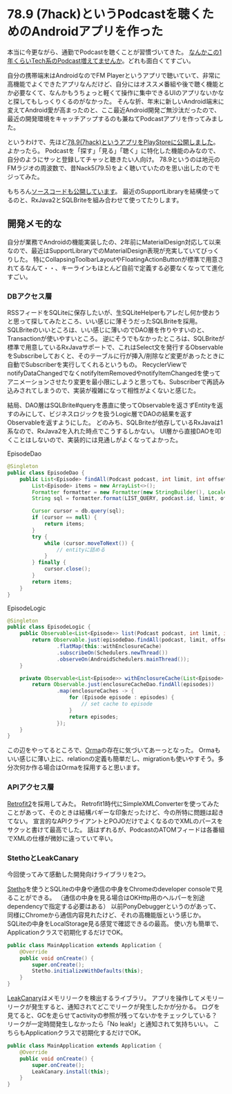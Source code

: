# 78.9 (7hack)というPodcastを聴くためのAndroidアプリを作った

本当に今更ながら、通勤でPodcastを聴くことが習慣づいてきた。
[なんかこの1年くらいTech系のPodcast増えてませんか](http://qiita.com/suginoy/items/dada11eef775b883320f)。どれも面白くてすごい。

自分の携帯端末はAndroidなのでFM Playerというアプリで聴いていて、非常に高機能でよくできたアプリなんだけど、自分にはオススメ番組や後で聴く機能とか必要なくて、なんかもうちょっと軽くて操作に集中できるUIのアプリないかなと探してもしっくりくるのがなかった。
そんな折、年末に新しいAndroid端末に変えてAndroid愛が高まったのと、ここ最近Android開発ご無沙汰だったので、最近の開発環境をキャッチアップするのも兼ねてPodcastアプリを作ってみました。

というわけで、先ほど[78.9(7hack)というアプリをPlayStoreに公開しました](https://play.google.com/store/apps/details?id=io.github.waka.sevenhack)。よかったら。
Podcastを「探す」「見る」「聴く」に特化した機能のみなので、自分のようにサッと登録してチャッと聴きたい人向け。
78.9というのは地元のFMラジオの周波数で、昔Nack5(79.5)をよく聴いていたのを思い出したのでモジってみた。

もちろん[ソースコードも公開しています](https://github.com/waka/SevenHack)。
最近のSupportLibraryを結構使ってるのと、RxJava2とSQLBriteを組み合わせて使ってたりします。

## 開発メモ的な

自分が業務でAndroidの機能実装したの、2年前にMaterialDesign対応して以来なので、最近はSupportLibraryでのMaterialDesign表現が充実していてびっくりした。
特にCollapsingToolbarLayoutやFloatingActionButtonが標準で用意されてるなんて・・、キーラインもほとんど自前で定義する必要なくなってて進化すごい。

### DBアクセス層

RSSフィードをSQLiteに保存したいが、生SQLiteHelperもアレだし何か使おうと思って探してみたところ、いい感じに薄そうだったSQLBriteを採用。
SQLBriteのいいところは、いい感じに薄いのでDAO層を作りやすいのと、Transactionが使いやすいところ。
逆にそうでもなかったところは、SQLBriteが標準で用意しているRxJavaサポートで、これはSelect文を発行するObservableをSubscribeしておくと、そのテーブルに行が挿入/削除など変更があったときに自動でSubscriberを実行してくれるというもの。
RecyclerViewでnotifyDataChangedでなくnotifyItemRemovedやnotifyItemChangedを使ってアニメーションさせたり変更を最小限にしようと思っても、Subscriberで再読み込みされてしまうので、実装が複雑になって相性がよくないと感じた。

結局、DAO層はSQLBrite#queryを愚直に使ってObservableを返さずEntityを返すのみにして、ビジネスロジックを扱うLogic層でDAOの結果を返すObservableを返すようにした。
どのみち、SQLBriteが依存しているRxJavaは1系なので、RxJava2を入れた時点でこうするしかない。
UI層から直接DAOを叩くことはしないので、実装的には見通しがよくなってよかった。

EpisodeDao

```java
@Singleton
public class EpisodeDao {
    public List<Episode> findAll(Podcast podcast, int limit, int offset) {
        List<Episode> items = new ArrayList<>();
        Formatter formatter = new Formatter(new StringBuilder(), Locale.JAPANESE);
        String sql = formatter.format(LIST_QUERY, podcast.id, limit, offset).toString();

        Cursor cursor = db.query(sql);
        if (cursor == null) {
            return items;
        }
        try {
            while (cursor.moveToNext()) {
                // entityに詰める
            }
        } finally {
            cursor.close();
        }
        return items;
    }
}
```

EpisodeLogic

```java
@Singleton
public class EpisodeLogic {
    public Observable<List<Episode>> list(Podcast podcast, int limit, int offset) {
        return Observable.just(episodeDao.findAll(podcast, limit, offset))
                .flatMap(this::withEnclosureCache)
                .subscribeOn(Schedulers.newThread())
                .observeOn(AndroidSchedulers.mainThread());
    }

    private Observable<List<Episode>> withEnclosureCache(List<Episode> episodes) {
        return Observable.just(enclosureCacheDao.findAll(episodes))
                .map(enclosureCaches -> {
                    for (Episode episode : episodes) {
                        // set cache to episode
                    }
                    return episodes;
                });
    }
}
```

この辺をやってるところで、[Orma](https://github.com/gfx/Android-Orma)の存在に気づいてあーっとなった。
Ormaもいい感じに薄い上に、relationの定義も簡単だし、migrationも使いやすそう。多分次何か作る場合はOrmaを採用すると思います。

### APIアクセス層

[Retrofit2](https://github.com/square/retrofit)を採用してみた。
Retrofit1時代にSimpleXMLConverterを使ってみたことがあって、そのときは結構バギーな印象だったけど、今の所特に問題は起きてない。
宣言的なAPIクライアントとPOJOだけでよくなるのでXMLのパースをサクッと書けて最高でした。
話はずれるが、PodcastのATOMフィードは各番組でXMLの仕様が微妙に違っていて辛い。

### StethoとLeakCanary

今回使ってみて感動した開発向けライブラリを2つ。

[Stetho](http://facebook.github.io/stetho/)を使うとSQLiteの中身や通信の中身をChromeのdeveloper consoleで見ることができる。
（通信の中身を見る場合はOKHttp用のヘルパーを別途dependencyで指定する必要はある）
以前PonyDebuggerというのがあって、同様にChromeから通信内容見れたけど、それの高機能版という感じか。
SQLiteの中身をLocalStorage見る感覚で確認できるの最高。
使い方も簡単で、Applicationクラスで初期化するだけでOK。

```java
public class MainApplication extends Application {
    @Override
    public void onCreate() {
        super.onCreate();
        Stetho.initializeWithDefaults(this);
    }
}
```

[LeakCanary](https://github.com/square/leakcanary)はメモリリークを検出するライブラリ。
アプリを操作してメモリーリークが発生すると、通知されてどこでリークが発生したかが分かる。
ログを見てると、GCを走らせてactivityの参照が残ってないかをチェックしている？
リークが一定時間発生しなかったら「No leak!」と通知されて気持ちいい。
こちらもApplicationクラスで初期化するだけでOK。

```java
public class MainApplication extends Application {
    @Override
    public void onCreate() {
        super.onCreate();
        LeakCanary.install(this);
    }
}
```
